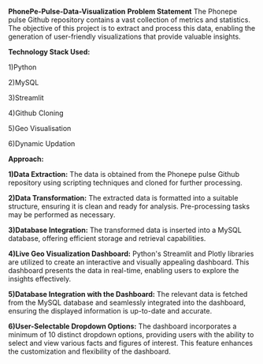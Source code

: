 **PhonePe-Pulse-Data-Visualization**
**Problem Statement**
The Phonepe pulse Github repository contains a vast collection of metrics and statistics. The objective of this project is to extract and process this data, enabling the generation of user-friendly visualizations that provide valuable insights.

**Technology Stack Used:**

1)Python

2)MySQL

3)Streamlit

4)Github Cloning

5)Geo Visualisation

6)Dynamic Updation

**Approach:**

**1)Data Extraction:** The data is obtained from the Phonepe pulse Github repository using scripting techniques and cloned for further processing.

**2)Data Transformation:** The extracted data is formatted into a suitable structure, ensuring it is clean and ready for analysis. Pre-processing tasks may be performed as necessary.

**3)Database Integration:** The transformed data is inserted into a MySQL database, offering efficient storage and retrieval capabilities.

**4)Live Geo Visualization Dashboard:** Python's Streamlit and Plotly libraries are utilized to create an interactive and visually appealing dashboard. This dashboard presents the data in real-time, enabling users to explore the insights effectively.

**5)Database Integration with the Dashboard:** The relevant data is fetched from the MySQL database and seamlessly integrated into the dashboard, ensuring the displayed information is up-to-date and accurate.

**6)User-Selectable Dropdown Options:** The dashboard incorporates a minimum of 10 distinct dropdown options, providing users with the ability to select and view various facts and figures of interest. This feature enhances the customization and flexibility of the dashboard.
